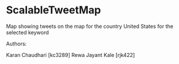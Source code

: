 # ScalableTweetMap
Map showing tweets on the map for the country United States for the selected keyword

Authors:

Karan Chaudhari [kc3289]
Rewa Jayant Kale [rjk422]

